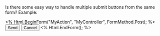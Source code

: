 
Is there some easy way to handle multiple submit buttons from the same form? Example:

<% Html.BeginForm("MyAction", "MyController", FormMethod.Post); %>
<input type="submit" value="Send" />
<input type="submit" value="Cancel" />
<% Html.EndForm(); %>
